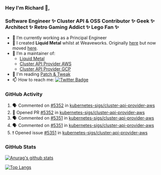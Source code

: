 ### Hey I'm Richard 👋, 

<h3 align="left">Software Engineer ✨ Cluster API & OSS Contributor ✨ Geek ✨ Architect ✨ Retro Gaming Addict ✨ Lego Fan ✨</h3>

- 🔭 I’m currently working as a Principal Engineer
- 📯 I created **Liquid Metal** whilst at Weaveworks. Originally [here](https://github.com/weaveworks-liquidmetal) but now moved [here](https://github.com/liquidmetal-dev).
- 👯 I’m a maintainer of:
  -  [Liquid Metal](https://github.com/liquidmetal-dev)
  -  [Cluster API Provider AWS](https://github.com/kubernetes-sigs/cluster-api-provider-aws)
  -  [Cluster API Provider GCP](https://github.com/kubernetes-sigs/cluster-api-provider-gcp)
- 💬 I'm reading [Patch & Tweak](https://bjooks.com/products/patch-tweak-exploring-modular-synthesis)
- 📫 How to reach me: [![Twitter Badge](https://img.shields.io/badge/-@fruit_case-00acee?style=flat&logo=Twitter&logoColor=white)](https://twitter.com/intent/follow?screen_name=fruit_case "Follow on Twitter")

### GitHub Activity 

<!--START_SECTION:activity-->
1. 🗣 Commented on [#5352](https://github.com/kubernetes-sigs/cluster-api-provider-aws/pull/5352#issuecomment-2659420838) in [kubernetes-sigs/cluster-api-provider-aws](https://github.com/kubernetes-sigs/cluster-api-provider-aws)
2. 💪 Opened PR [#5352](https://github.com/kubernetes-sigs/cluster-api-provider-aws/pull/5352) in [kubernetes-sigs/cluster-api-provider-aws](https://github.com/kubernetes-sigs/cluster-api-provider-aws)
3. 🗣 Commented on [#5351](https://github.com/kubernetes-sigs/cluster-api-provider-aws/issues/5351#issuecomment-2659280044) in [kubernetes-sigs/cluster-api-provider-aws](https://github.com/kubernetes-sigs/cluster-api-provider-aws)
4. 🗣 Commented on [#5351](https://github.com/kubernetes-sigs/cluster-api-provider-aws/issues/5351#issuecomment-2659271733) in [kubernetes-sigs/cluster-api-provider-aws](https://github.com/kubernetes-sigs/cluster-api-provider-aws)
5. ❗ Opened issue [#5351](https://github.com/kubernetes-sigs/cluster-api-provider-aws/issues/5351) in [kubernetes-sigs/cluster-api-provider-aws](https://github.com/kubernetes-sigs/cluster-api-provider-aws)
<!--END_SECTION:activity-->

### GitHub Stats

[![Anurag's github stats](https://github-readme-stats.vercel.app/api?username=richardcase&count_private=true&show_icons=true)](https://github.com/anuraghazra/github-readme-stats)

[![Top Langs](https://github-readme-stats.vercel.app/api/top-langs/?username=richardcase&hide=html&layout=compact)](https://github.com/anuraghazra/github-readme-stats)
